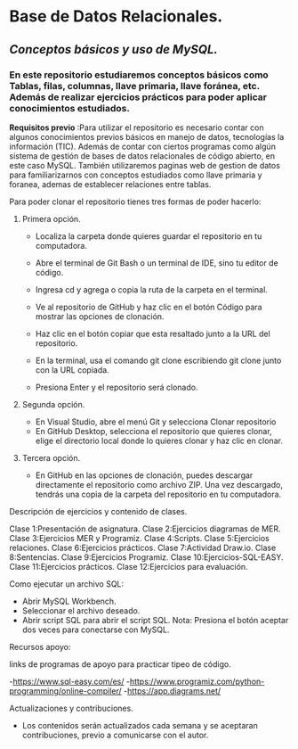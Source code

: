 # Base de Datos Relacionales. 
## _Conceptos básicos y uso de MySQL._
### En este repositorio estudiaremos conceptos básicos como Tablas, filas, columnas, llave primaria, llave foránea, etc. Además de realizar ejercicios prácticos para poder aplicar conocimientos estudiados. 




__Requisitos previo__      :Para utilizar el repositorio es necesario contar con algunos conocimientos previos básicos en manejo de datos, tecnologías la información (TIC). Además de contar con ciertos programas como algún sistema de gestión de bases de datos relacionales de código abierto, en este caso MySQL. También utilizaremos paginas web de gestion de datos para familiarizarnos con conceptos estudiados como llave primaria y foranea, ademas de establecer relaciones entre tablas.

Para poder clonar el repositorio tienes tres formas de poder hacerlo:

1. Primera opción.
   
   - Localiza la carpeta donde quieres guardar el repositorio en tu computadora.
   
   - Abre el terminal de Git Bash o un terminal de IDE, sino tu editor de código.

   - Ingresa cd y agrega o copia la ruta de la carpeta en el terminal.

   - Ve al repositorio de GitHub y haz clic en el botón Código para mostrar las opciones de clonación.

   - Haz clic en el botón copiar que esta resaltado junto a la URL del repositorio.

   - En la terminal, usa el comando git clone escribiendo git clone junto con la URL copiada.

   - Presiona Enter y el repositorio será clonado.       

2. Segunda opción. 
   
   - En Visual Studio, abre el menú Git y selecciona Clonar repositorio
   - En GitHub Desktop, selecciona el repositorio que quieres clonar, elige el directorio local donde lo quieres clonar y haz clic en clonar.

3. Tercera opción.

   - En GitHub en las opciones de clonación, puedes descargar directamente el repositorio como archivo ZIP. Una vez descargado, tendrás una copia de la carpeta del repositorio en tu computadora.    
      
Descripción de ejercicios y contenido de clases.

Clase 1:Presentación de asignatura.
Clase 2:Ejercicios diagramas de MER.
Clase 3:Ejercicios MER y Programiz.
Clase 4:Scripts.
Clase 5:Ejercicios relaciones.
Clase 6:Ejercicios prácticos.
Clase 7:Actividad Draw.io.
Clase 8:Sentencias.
Clase 9:Ejercicios Programiz.
Clase 10:Ejercicios-SQL-EASY.
Clase 11:Ejercicios prácticos.
Clase 12:Ejercicios para evaluación.

Como ejecutar un archivo SQL:

 - Abrir MySQL Workbench.
 - Seleccionar el archivo deseado.
 - Abrir script SQL para abrir el script SQL.
 Nota: Presiona el botón aceptar dos veces para conectarse con MySQL.

Recursos apoyo:

links de programas de apoyo para practicar tipeo de código. 

  -https://www.sql-easy.com/es/
  -https://www.programiz.com/python-programming/online-compiler/
  -https://app.diagrams.net/

Actualizaciones y contribuciones.

  - Los contenidos serán actualizados cada semana y se aceptaran contribuciones, previo a comunicarse con el autor.


